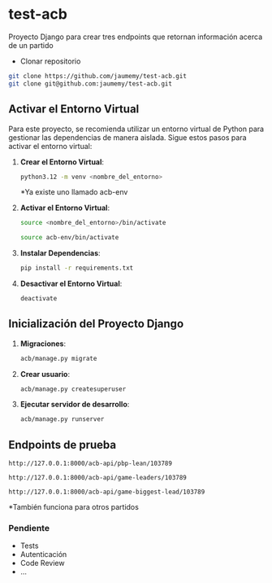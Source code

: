 # test-acb

Proyecto Django para crear tres endpoints que retornan información acerca de un partido

* Clonar repositorio
```bash
git clone https://github.com/jaumemy/test-acb.git
git clone git@github.com:jaumemy/test-acb.git
```

## Activar el Entorno Virtual

Para este proyecto, se recomienda utilizar un entorno virtual de Python para gestionar las dependencias de manera aislada. Sigue estos pasos para activar el entorno virtual:

1. **Crear el Entorno Virtual**:

   ```bash
   python3.12 -m venv <nombre_del_entorno>
   ```
   *Ya existe uno llamado acb-env

1. **Activar el Entorno Virtual**: 

    ```bash
    source <nombre_del_entorno>/bin/activate
    ```
    ```bash
    source acb-env/bin/activate
    ```

2. **Instalar Dependencias**:

    ```bash
    pip install -r requirements.txt
    ```

3. **Desactivar el Entorno Virtual**:

    ```bash
    deactivate
    ```

## Inicialización del Proyecto Django

1. **Migraciones**:
   
    ```bash
    acb/manage.py migrate
    ```

2. **Crear usuario**:
   
   ```bash
   acb/manage.py createsuperuser
   ```

3. **Ejecutar servidor de desarrollo**:
   
   ```bash
   acb/manage.py runserver
   ```

## Endpoints de prueba

`http://127.0.0.1:8000/acb-api/pbp-lean/103789`

`http://127.0.0.1:8000/acb-api/game-leaders/103789`

`http://127.0.0.1:8000/acb-api/game-biggest-lead/103789`

*También funciona para otros partidos

### Pendiente
* Tests
* Autenticación
* Code Review
* ... 
